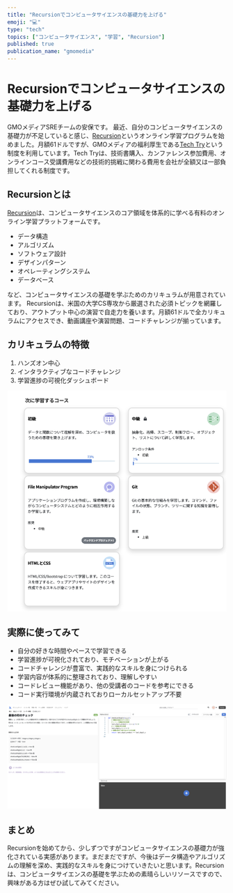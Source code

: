 ```yaml
---
title: "Recursionでコンピュータサイエンスの基礎力を上げる"
emoji: "💻"
type: "tech"
topics: ["コンピュータサイエンス", "学習", "Recursion"]
published: true
publication_name: "gmomedia"
---
```


# Recursionでコンピュータサイエンスの基礎力を上げる

GMOメディアSREチームの安保です。
最近、自分のコンピュータサイエンスの基礎力が不足していると感じ、[Recursion](https://recursionist.io/)というオンライン学習プログラムを始めました。月額61ドルですが、GMOメディアの福利厚生である[Tech Try](https://www.gmo.media/recruit/environment/?utm_source=zenn&utm_medium=display&utm_campaign=zenn)という制度を利用しています。Tech Tryは、技術書購入、カンファレンス参加費用、オンラインコース受講費用などの技術的挑戦に関わる費用を会社が全額又は一部負担してくれる制度です。

## Recursionとは

[Recursion](https://recursionist.io/)は、コンピュータサイエンスのコア領域を体系的に学べる有料のオンライン学習プラットフォームです。

-  データ構造
-  アルゴリズム
-  ソフトウェア設計
-  デザインパターン
-  オペレーティングシステム
-  データベース

など、コンピュータサイエンスの基礎を学ぶためのカリキュラムが用意されています。
Recursionは、米国の大学CS専攻から厳選された必須トピックを網羅しており、アウトプット中心の演習で自走力を養います。月額61ドルで全カリキュラムにアクセスでき、動画講座や演習問題、コードチャレンジが揃っています。

## カリキュラムの特徴

1. ハンズオン中心
2. インタラクティブなコードチャレンジ
3. 学習進捗の可視化ダッシュボード

![Recursionのダッシュボード](/images/recursionist-cs-foundation/dashboard.png)
## 実際に使ってみて

- 自分の好きな時間やペースで学習できる
- 学習進捗が可視化されており、モチベーションが上がる
- コードチャレンジが豊富で、実践的なスキルを身につけられる
- 学習内容が体系的に整理されており、理解しやすい
- コードレビュー機能があり、他の受講者のコードを参考にできる
- コード実行環境が内蔵されておりローカルセットアップ不要

![screenshot](/images/recursionist-cs-foundation/screenshot.png)

## まとめ

Recursionを始めてから、少しずつですがコンピュータサイエンスの基礎力が強化されている実感があります。まだまだですが、今後はデータ構造やアルゴリズムの理解を深め、実践的なスキルを身につけていきたいと思います。Recursionは、コンピュータサイエンスの基礎を学ぶための素晴らしいリソースですので、興味がある方はぜひ試してみてください。